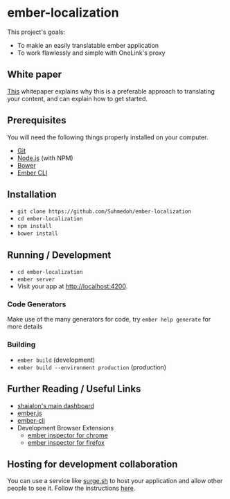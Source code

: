 # ember-localization
This project's goals:
* To makle an easily translatable ember application
* To work flawlessly and simple with OneLink's proxy


## White paper

[This](https://suhmedoh.gitbooks.io/whitepapers/content/emberjs-proxy-integration.html) whitepaper explains why this is a preferable approach to translating your content, and can explain how to get started.

## Prerequisites

You will need the following things properly installed on your computer.

* [Git](http://git-scm.com/)
* [Node.js](http://nodejs.org/) (with NPM)
* [Bower](http://bower.io/)
* [Ember CLI](http://www.ember-cli.com/)

## Installation

* `git clone https://github.com/Suhmedoh/ember-localization`
* `cd ember-localization`
* `npm install`
* `bower install`

## Running / Development

* `cd ember-localization`
* `ember server`
* Visit your app at [http://localhost:4200](http://localhost:4200).

### Code Generators

Make use of the many generators for code, try `ember help generate` for more details


### Building

* `ember build` (development)
* `ember build --environment production` (production)


## Further Reading / Useful Links

* [shaialon's main dashboard](https://github.com/shaialon/ember-admin-dashboards)
* [ember.js](http://emberjs.com/)
* [ember-cli](http://www.ember-cli.com/)
* Development Browser Extensions
  * [ember inspector for chrome](https://chrome.google.com/webstore/detail/ember-inspector/bmdblncegkenkacieihfhpjfppoconhi)
  * [ember inspector for firefox](https://addons.mozilla.org/en-US/firefox/addon/ember-inspector/)

## Hosting for development collaboration

You can use a service like [surge.sh](https://surge.sh) to host your application and allow other people to see it.
Follow the instructions [here](https://guides.emberjs.com/v2.6.0/tutorial/deploying/).
